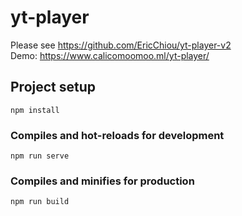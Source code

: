 # yt-player
Please see https://github.com/EricChiou/yt-player-v2<br/>
Demo: https://www.calicomoomoo.ml/yt-player/

## Project setup
```
npm install
```

### Compiles and hot-reloads for development
```
npm run serve
```

### Compiles and minifies for production
```
npm run build
```
